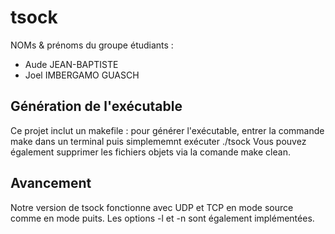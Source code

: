 # tsock

NOMs & prénoms du groupe étudiants : 
- Aude JEAN-BAPTISTE 
- Joel IMBERGAMO GUASCH 

## Génération de l'exécutable 

Ce projet inclut un makefile : pour générer l'exécutable, entrer la commande make dans un terminal puis simplememnt exécuter ./tsock 
Vous pouvez également supprimer les fichiers objets via la comande make clean.

## Avancement 

Notre version de tsock fonctionne avec UDP et TCP en mode source comme en mode puits. Les options -l et -n sont également implémentées. 
